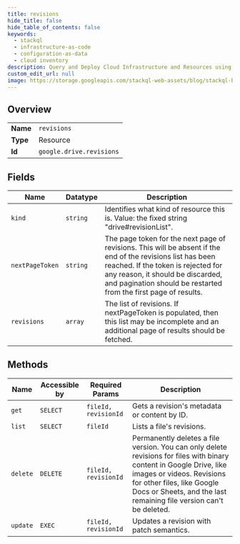 ```yaml
---
title: revisions
hide_title: false
hide_table_of_contents: false
keywords:
  - stackql
  - infrastructure-as-code
  - configuration-as-data
  - cloud inventory
description: Query and Deploy Cloud Infrastructure and Resources using SQL
custom_edit_url: null
image: https://storage.googleapis.com/stackql-web-assets/blog/stackql-blog-post-featured-image.png
---
```

  
    

## Overview
<table><tbody>
<tr><td><b>Name</b></td><td><code>revisions</code></td></tr>
<tr><td><b>Type</b></td><td>Resource</td></tr>
<tr><td><b>Id</b></td><td><code>google.drive.revisions</code></td></tr>
</tbody></table>

## Fields
| Name | Datatype | Description |
| ---- | -------- | ----------- |
| `kind` | `string` | Identifies what kind of resource this is. Value: the fixed string "drive#revisionList". |
| `nextPageToken` | `string` | The page token for the next page of revisions. This will be absent if the end of the revisions list has been reached. If the token is rejected for any reason, it should be discarded, and pagination should be restarted from the first page of results. |
| `revisions` | `array` | The list of revisions. If nextPageToken is populated, then this list may be incomplete and an additional page of results should be fetched. |
## Methods
| Name | Accessible by | Required Params | Description |
| ---- | ------------- | --------------- | ----------- |
| `get` | `SELECT` | `fileId, revisionId` | Gets a revision's metadata or content by ID. |
| `list` | `SELECT` | `fileId` | Lists a file's revisions. |
| `delete` | `DELETE` | `fileId, revisionId` | Permanently deletes a file version. You can only delete revisions for files with binary content in Google Drive, like images or videos. Revisions for other files, like Google Docs or Sheets, and the last remaining file version can't be deleted. |
| `update` | `EXEC` | `fileId, revisionId` | Updates a revision with patch semantics. |
